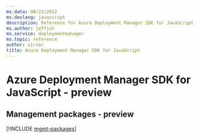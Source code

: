 ```yaml
---
ms.data: 08/23/2022
ms.devlang: javascript
description: Reference for Azure Deployment Manager SDK for JavaScript
ms.author: jeffish
ms.service: deploymentmanager
ms.topic: reference
author: xirzec
title: Azure Deployment Manager SDK for JavaScript
---
```

# Azure Deployment Manager SDK for JavaScript - preview

## Management packages - preview
[!INCLUDE [mgmt-packages](deployment-manager-mgmt-index.md)]